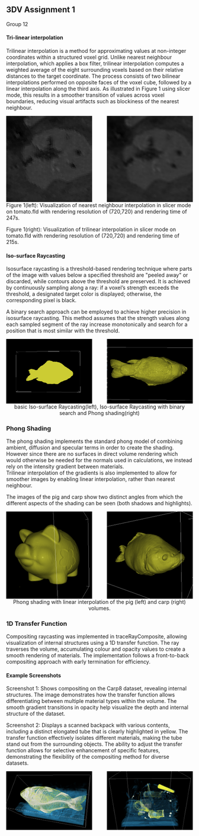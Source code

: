 ## 3DV Assignment 1

Group 12

#### Tri-linear interpolation
Trilinear interpolation is a method for approximating values at non-integer coordinates within a structured voxel grid. Unlike nearest neighbour interpolation, which applies a box filter, trilinear interpolation computes a weighted average of the eight surrounding voxels based on their relative distances to the target coordinate. The process consists of two bilinear interpolations performed on opposite faces of the voxel cube, followed by a linear interpolation along the third axis. As illustrated in Figure 1 using slicer mode, this results in a smoother transition of values across voxel boundaries, reducing visual artifacts such as blockiness of the nearest neighbour.

<div style="display: flex; justify-content: space-between;">
  <img src="./tomatoNN.png" alt="viewpoint 2" style="width:46%;">
  <img src="./tomatoLinear.png" alt="viewpoint 3" style="width:46%;">
</div>
Figure 1(left): Visualization of nearest neighbour interpolation in slicer mode on tomato.fld with rendering resolution of (720,720) and rendering time of 247s.

Figure 1(right): Visualization of trilinear interpolation in slicer mode on tomato.fld with rendering resolution of (720,720) and rendering time of 215s.

#### Iso-surface Raycasting

Isosurface raycasting is a threshold-based rendering technique where parts of the image with values below a specified threshold are "peeled away" or discarded, while contours above the threshold are preserved. It is achieved by continuously sampling along a ray: if a voxel’s strength exceeds the threshold, a designated target color is displayed; otherwise, the corresponding pixel is black.

A binary search approach can be employed to achieve higher precision in isosurface raycasting. This method assumes that the strength values along each sampled segment of the ray increase monotonically and search for a position that is most similar with the threshold.


<div style="display: flex; justify-content: space-between;">
  <img src="./isosurface1.png" alt="viewpoint 2" style="width:46%;">
  <img src="./isosurface2.png" alt="viewpoint 3" style="width:46%;">
</div>
<center>basic Iso-surface Raycasting(left), Iso-surface Raycasting with binary search and Phong shading(right)</center>

### Phong Shading
The phong shading implements the standard phong model of combining ambient, diffusion and specular terms in order to create the shading. However since there are no surfaces in direct volume rendering which would otherwise be needed for the normals used in calculations, we instead rely on the intensity gradient between materials.	
Trilinear interpolation of the gradients is also implemented to allow for smoother images by enabling linear interpolation, rather than nearest neighbour.

The images of the pig and carp show two distinct angles from which the different aspects of the shading can be seen (both shadows and highlights).

<div style="display: flex; justify-content: space-between;">
  <img src="./shading_pig.png" alt="viewpoint 2" style="width:46%;">
  <img src="./shading_carp.png" alt="viewpoint 3" style="width:46%;">
</div>
<center>Phong shading with linear interpolation of the pig (left) and carp (right) volumes.</center>

### 1D Transfer Function 
Compositing raycasting was implemented in traceRayComposite, allowing visualization of internal structures using a 1D transfer function. The ray traverses the volume, accumulating colour and opacity values to create a smooth rendering of materials. The implementation follows a front-to-back compositing approach with early termination for efficiency.

#### Example Screenshots

Screenshot 1: Shows compositing on the Carp8 dataset, revealing internal structures. The image demonstrates how the transfer function allows differentiating between multiple material types within the volume. The smooth gradient transitions in opacity help visualize the depth and internal structure of the dataset.

Screenshot 2: Displays a scanned backpack with various contents, including a distinct elongated tube that is clearly highlighted in yellow. The transfer function effectively isolates different materials, making the tube stand out from the surrounding objects. The ability to adjust the transfer function allows for selective enhancement of specific features, demonstrating the flexibility of the compositing method for diverse datasets.

<div style="display: flex; justify-content: space-between;">
  <img src="./1d_1.png" alt="viewpoint 2" style="width:46%;">
  <img src="./1d_2.png" alt="viewpoint 3" style="width:46%;">
</div>